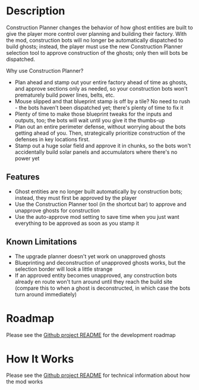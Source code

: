# Description

Construction Planner changes the behavior of how ghost entities are built to give the player more control over planning and building their factory.  With the mod, construction bots will no longer be automatically dispatched to build ghosts; instead, the player must use the new Construction Planner selection tool to approve construction of the ghosts; only then will bots be dispatched.

Why use Construction Planner?

- Plan ahead and stamp out your entire factory ahead of time as ghosts, and approve sections only as needed, so your construction bots won't prematurely build power lines, belts, etc.
- Mouse slipped and that blueprint stamp is off by a tile?  No need to rush - the bots haven't been dispatched yet; there's plenty of time to fix it
- Plenty of time to make those blueprint tweaks for the inputs and outputs, too; the bots will wait until you give it the thumbs-up
- Plan out an entire perimeter defense, without worrying about the bots getting ahead of you.  Then, strategically prioritize construction of the defenses in key locations first.
- Stamp out a huge solar field and approve it in chunks, so the bots won't accidentally build solar panels and accumulators where there's no power yet

## Features

- Ghost entities are no longer built automatically by construction bots; instead, they must first be approved by the player
- Use the Construction Planner tool (in the shortcut bar) to approve and unapprove ghosts for construction
- Use the auto-approve mod setting to save time when you just want everything to be approved as soon as you stamp it

## Known Limitations

- The upgrade planner doesn't yet work on unapproved ghosts
- Blueprinting and deconstruction of unapproved ghosts works, but the selection border will look a little strange
- If an approved entity becomes unapproved, any construction bots already en route won't turn around until they reach the build site (compare this to when a ghost is deconstructed, in which case the bots turn around immediately)

# Roadmap

Please see the [Github project README](https://github.com/ceresward/factorio-constructionplanner) for the development roadmap

# How It Works

Please see the [Github project README](https://github.com/ceresward/factorio-constructionplanner) for technical information about how the mod works
